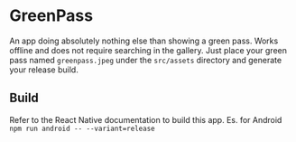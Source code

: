 # GreenPass

An app doing absolutely nothing else than showing a green pass.
Works offline and does not require searching in the gallery.
Just place your green pass named `greenpass.jpeg` under the `src/assets` directory and generate your release build.

## Build

Refer to the React Native documentation to build this app. Es. for Android `npm run android -- --variant=release`